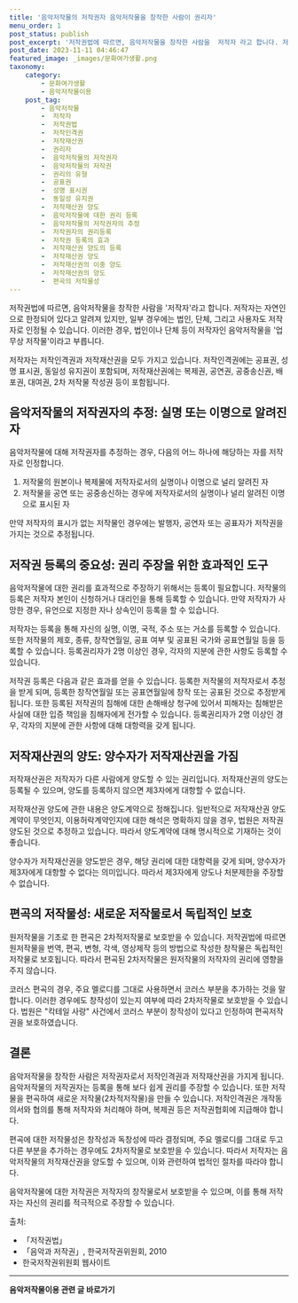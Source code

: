 ```yaml
---
title: '음악저작물의 저작권자 음악저작물을 창작한 사람이 권리자'
menu_order: 1
post_status: publish
post_excerpt: '저작권법에 따르면, 음악저작물을 창작한 사람을  저작자 라고 합니다. 저작자는 자연인으로 한정되어 있다고 알려져 있지만, 일부 경우에는 법인, 단체, 그리고 사용자도 저작자로 인정될 수 있습니다. 이러한 경우, 법인이나 단체 등이 저작자인 음악저작물을  업무상 저작물 이라고 부릅니다.'
post_date: 2023-11-11 04:46:47
featured_image: _images/문화여가생활.png
taxonomy:
    category:
        - 문화여가생활
        - 음악저작물이용
    post_tag:
        - 음악저작물
        -  저작자
        -  저작권법
        -  저작인격권
        -  저작재산권
        -  권리자
        -  음악저작물의 저작권자
        -  음악저작물의 저작권
        -  권리의 유형
        -  공표권
        -  성명 표시권
        -  동일성 유지권
        -  저작재산권 양도
        -  음악저작물에 대한 권리 등록
        -  음악저작물의 저작권자의 추정
        -  저작권자의 권리등록
        -  저작권 등록의 효과
        -  저작재산권 양도의 등록
        -  저작재산권 양도
        -  저작재산권의 이중 양도
        -  저작재산권의 양도
        -  편곡의 저작물성
---
```



저작권법에 따르면, 음악저작물을 창작한 사람을 '저작자'라고 합니다. 저작자는 자연인으로 한정되어 있다고 알려져 있지만, 일부 경우에는 법인, 단체, 그리고 사용자도 저작자로 인정될 수 있습니다. 이러한 경우, 법인이나 단체 등이 저작자인 음악저작물을 '업무상 저작물'이라고 부릅니다.

저작자는 저작인격권과 저작재산권을 모두 가지고 있습니다. 저작인격권에는 공표권, 성명 표시권, 동일성 유지권이 포함되며, 저작재산권에는 복제권, 공연권, 공중송신권, 배포권, 대여권, 2차 저작물 작성권 등이 포함됩니다.

## 음악저작물의 저작권자의 추정: 실명 또는 이명으로 알려진 자

음악저작물에 대해 저작권자를 추정하는 경우, 다음의 어느 하나에 해당하는 자를 저작자로 인정합니다.

1. 저작물의 원본이나 복제물에 저작자로서의 실명이나 이명으로 널리 알려진 자
2. 저작물을 공연 또는 공중송신하는 경우에 저작자로서의 실명이나 널리 알려진 이명으로 표시된 자

만약 저작자의 표시가 없는 저작물인 경우에는 발행자, 공연자 또는 공표자가 저작권을 가지는 것으로 추정됩니다.

## 저작권 등록의 중요성: 권리 주장을 위한 효과적인 도구

음악저작물에 대한 권리를 효과적으로 주장하기 위해서는 등록이 필요합니다. 저작물의 등록은 저작자 본인이 신청하거나 대리인을 통해 등록할 수 있습니다. 만약 저작자가 사망한 경우, 유언으로 지정한 자나 상속인이 등록을 할 수 있습니다.

저작자는 등록을 통해 자신의 실명, 이명, 국적, 주소 또는 거소를 등록할 수 있습니다. 또한 저작물의 제호, 종류, 창작연월일, 공표 여부 및 공표된 국가와 공표연월일 등을 등록할 수 있습니다. 등록권리자가 2명 이상인 경우, 각자의 지분에 관한 사항도 등록할 수 있습니다.

저작권 등록은 다음과 같은 효과를 얻을 수 있습니다. 등록한 저작물의 저작자로서 추정을 받게 되며, 등록한 창작연월일 또는 공표연월일에 창작 또는 공표된 것으로 추정받게 됩니다. 또한 등록된 저작권의 침해에 대한 손해배상 청구에 있어서 피해자는 침해받은 사실에 대한 입증 책임을 침해자에게 전가할 수 있습니다. 등록권리자가 2명 이상인 경우, 각자의 지분에 관한 사항에 대해 대항력을 갖게 됩니다.

## 저작재산권의 양도: 양수자가 저작재산권을 가짐

저작재산권은 저작자가 다른 사람에게 양도할 수 있는 권리입니다. 저작재산권의 양도는 등록될 수 있으며, 양도를 등록하지 않으면 제3자에게 대항할 수 없습니다.

저작재산권 양도에 관한 내용은 양도계약으로 정해집니다. 일반적으로 저작재산권 양도계약이 무엇인지, 이용허락계약인지에 대한 해석은 명확하지 않을 경우, 법원은 저작권 양도된 것으로 추정하고 있습니다. 따라서 양도계약에 대해 명시적으로 기재하는 것이 좋습니다.

양수자가 저작재산권을 양도받은 경우, 해당 권리에 대한 대항력을 갖게 되며, 양수자가 제3자에게 대항할 수 없다는 의미입니다. 따라서 제3자에게 양도나 처분제한을 주장할 수 없습니다.

## 편곡의 저작물성: 새로운 저작물로서 독립적인 보호

원저작물을 기초로 한 편곡은 2차적저작물로 보호받을 수 있습니다. 저작권법에 따르면 원저작물을 번역, 편곡, 변형, 각색, 영상제작 등의 방법으로 작성한 창작물은 독립적인 저작물로 보호됩니다. 따라서 편곡된 2차저작물은 원저작물의 저작자의 권리에 영향을 주지 않습니다.

코러스 편곡의 경우, 주요 멜로디를 그대로 사용하면서 코러스 부분을 추가하는 것을 말합니다. 이러한 경우에도 창작성이 있는지 여부에 따라 2차저작물로 보호받을 수 있습니다. 법원은 "칵테일 사랑" 사건에서 코러스 부분이 창작성이 있다고 인정하여 편곡저작권을 보호하였습니다.

## 결론


음악저작물을 창작한 사람은 저작권자로서 저작인격권과 저작재산권을 가지게 됩니다. 음악저작물의 저작권자는 등록을 통해 보다 쉽게 권리를 주장할 수 있습니다. 또한 저작물을 편곡하여 새로운 저작물(2차적저작물)을 만들 수 있습니다. 저작인격권은 개작동의서와 협의를 통해 저작자와 처리해야 하며, 복제권 등은 저작권협회에 지급해야 합니다.

편곡에 대한 저작물성은 창작성과 독창성에 따라 결정되며, 주요 멜로디를 그대로 두고 다른 부분을 추가하는 경우에도 2차저작물로 보호받을 수 있습니다. 따라서 저작자는 음악저작물의 저작재산권을 양도할 수 있으며, 이와 관련하여 법적인 절차를 따라야 합니다.

음악저작물에 대한 저작권은 저작자의 창작물로서 보호받을 수 있으며, 이를 통해 저작자는 자신의 권리를 적극적으로 주장할 수 있습니다.

출처:
- 「저작권법」
- 「음악과 저작권」, 한국저작권위원회, 2010
- 한국저작권위원회 웹사이트
<!-- wp:separator -->
<hr class="wp-block-separator has-alpha-channel-opacity"/>
<!-- /wp:separator -->

<!-- wp:group {"backgroundColor":"base","layout":{"type":"constrained"}} -->
<div class="wp-block-group has-base-background-color has-background"><!-- wp:paragraph {"align":"center","fontSize":"medium"} -->
<p class="has-text-align-center has-large-font-size"><strong>음악저작물이용 관련 글 바로가기</strong></p>
<!-- /wp:paragraph -->


<!-- wp:latest-posts
{"categories":[{"id":15931,"count":19,"description":"","link":"https://uknowlaw.com/category/%ec%9d%8c%ec%95%85%ec%a0%80%ec%9e%91%eb%ac%bc%ec%9d%b4%ec%9a%a9/","name":"음악저작물이용","slug":"음악저작물이용","taxonomy":"category","parent":0,"meta":[],"_links":{"self":[{"href":"https://uknowlaw.com/wp-json/wp/v2/categories/15931"}],"collection":[{"href":"https://uknowlaw.com/wp-json/wp/v2/categories"}],"about":[{"href":"https://uknowlaw.com/wp-json/wp/v2/taxonomies/category"}],"wp:post_type":[{"href":"https://uknowlaw.com/wp-json/wp/v2/posts?categories=15931"}],"curies":[{"name":"wp","href":"https://api.w.org/{rel}","templated":true}]}}],"postsToShow":100,"excerptLength":28,"postLayout":"grid","columns":2,"featuredImageAlign":"left","featuredImageSizeSlug":"large","fontSize":"small"} /--></div>
<!-- /wp:group -->